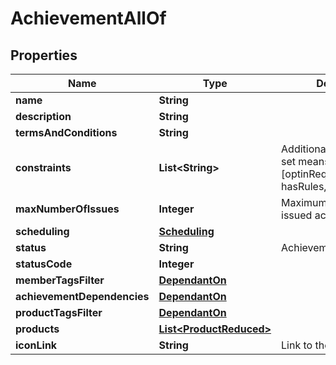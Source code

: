 

# AchievementAllOf


## Properties

Name | Type | Description | Notes
------------ | ------------- | ------------- | -------------
**name** | **String** |  |  [optional]
**description** | **String** |  |  [optional]
**termsAndConditions** | **String** |  |  [optional]
**constraints** | **List&lt;String&gt;** | Additional constraints, if set means true [optinRequiredForEntrants, hasRules, hasRewards] |  [optional]
**maxNumberOfIssues** | **Integer** | Maximum number of issued achievements |  [optional]
**scheduling** | [**Scheduling**](Scheduling.md) |  |  [optional]
**status** | **String** | Achievement status |  [optional]
**statusCode** | **Integer** |  |  [optional]
**memberTagsFilter** | [**DependantOn**](DependantOn.md) |  |  [optional]
**achievementDependencies** | [**DependantOn**](DependantOn.md) |  |  [optional]
**productTagsFilter** | [**DependantOn**](DependantOn.md) |  |  [optional]
**products** | [**List&lt;ProductReduced&gt;**](ProductReduced.md) |  |  [optional]
**iconLink** | **String** | Link to the icon |  [optional]



